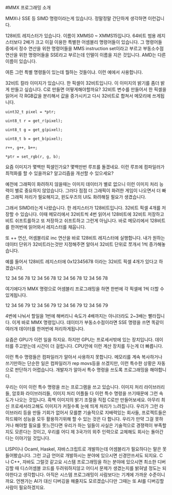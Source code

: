 #MMX 프로그래밍 소개

MMX나 SSE 등 SIMD 명령이라는게 있습니다. 정말정말 간단하게 생각하면 이런겁니다.

128비트 레지스터가 있습니다. 이름이 XMMS0 ~ XMMS15입니다. 64비트 범용 레지스터보다 2배가 크고 이걸 이용한 특별한 어셈블리 명령어들이 있습니다. 그 명령어들 중에서 정수 연산을 위한 명령어들을 MMS instruction set이라고 부르고 부동소수점 연산을 위한 명령어들을 SSE라고 부르는데 인텔이 이름을 지은 것입니다. AMD는 다른 이름이 있습니다.

여튼 그런 특별 명령들이 있는데 뭘하는 것들이냐. 이런 예에서 사용합니다.

32비트 칼라 이미지가 있습니다. 한 픽셀이 32비트입니다. 이 이미지의 밝기를 좀더 밝게 만들고 싶습니다. C로 만들면 어떻게해야할까요? 32비트 변수를 만들어서 한 픽셀을 읽어서 각 RGB값을 분리해서 값을 증가시키고 다시 32비트로 합쳐서 메모리에 쓰게됩니다.
```
uint32_t pixel = *ptr;

uint8_t r = get_r(pixel);

uint8_t g = get_g(pixel);

uint8_t b = get_b(pixel);

r++, g++, b++;

*ptr = set_rgb(r, g, b);
```

요즘 이미지가 몇백만 픽셀인가요? 몇백만번 루프를 돌겠네요. 이런 루프에 컴파일러가 최적화를 할 수 있을까요? 알고리즘을 개선할 수 있으세요?

예전에 그래픽이 화려하지 않을때는 이미지 데이터가 별로 없으니 이런 이미지 처리 능력이 별로 중요하지 않았습니다. 그러다 점점 더 그래픽이 화려한 게임이 나오면서 더 빠른 그래픽 처리가 필요해지고, 윈도우즈의 UI도 화려해질 필요가 생겼습니다.

그래서 SIMD라는게 나왔습니다. 한 레지스터가 128비트입니다. 32비트 픽셀 4개를 저장할 수 있습니다. 이때 메모리에서 32비트씩 4번 읽어서 128비트에 32비트 저장하고 비트 쉬프트를하고 또 저장하고 쉬프트하고 그런게 아닙니다. 바로 메모리에서 128비트를 한꺼번에 읽어와서 레지스터를 채웁니다.

또 ++ 연산, 어셈블리로 inc 연산을 바로 128비트 레지스터에 실행합니다. 내가 원하는 데이터 단위가 32비트라는것만 지정해주면 알아서 32비트 단위로 쪼개서 1씩 증가해놓습니다.

예를 들어서 128비트 레지스터에 0x12345678 이라는 32비트 픽셀 4개가 있다고 하겠습니다.

12 34 56 78 12 34 56 78 12 34 56 78 12 34 56 78

여기에다가 MMX 명령으로 어셈블리 프로그래밍을 하면 한번에 각 픽셀에 1씩 더할 수 있게됩니다.

12 34 56 79 12 34 56 79 12 34 56 79 12 34 56 79

4번에 나눠서 할일을 1번에 해버리니 속도가 4배까지는 아니더라도 2~3배는 빨라집니다. 이게 바로 MMX 명령입니다. 데이터가 부동소수점이라면 SSE 명령을 쓰면 똑같이 여러개 데이터를 한꺼번에 처리하게됩니다.

요즘은 GPU가 이런 일을 하지요. 하지만 GPU는 프로세서밖에 있는 장치입니다. 데이터를 주고받는데 시간이 더 걸립니다. CPU안에 이런 계산 장치를 두는게 더 빠릅니다.

이런 특수 명령들은 컴파일러가 알아서 사용하지 못합니다. 메모리를 계속 복사하거나 쓰기만하는 단순한 일은 컴파일러가 rep movs등을 쓰겠지만, 이런 특수한 상황은 자동으로 판단하기 어렵습니다. 개발자가 알아서 특수 명령을 쓰도록 프로그래밍을 해야합니다.

 

우리는 이미 이런 특수 명령을 쓰는 프로그램을 쓰고 있습니다. 이미지 처리 라이브러리들, 암호화 라이브러리들, 이미지 처리 어플들 다 이런 특수 명령을 쓰기때문에 그런 속도가 나오는 것입니다. 흑백 이미지의 밝기 조절을 직접 C로만 만들어보세요. 아무리 최신 프로세서라고해도 이미지가 커질수록 눈에 띄게 처리가 느려집니다. 우리가 그런 라이브러리 등을 만들 기회가 없어서 모를뿐 기술적으로 지배력있는 회사들, 프로젝트들은 하드웨어 성능을 모두 활용하기위해 할 수 있는 것은 다 합니다. 우리가 만약 그걸 못하거나 해야할 필요를 못느낀다면 우리가 하는 일들이 사실은 기술적으로 경쟁력이 부족할지도 모른다는 것이고, 우리를 어디 제 3국가의 외주 인력으로 교체해도 회사는 돌아간다는 이야기일 것입니다.

 

LISP이나 Ocaml, Haskel, 자바스크립트로 개발하는데 어셈블리가 필요하다는 말은 못들어봤습니다. 그런 고급 언어로 개발하시는 분야에 있으시면 신경안쓰셔도 되지요. C나 C++, 자바도 그럴것 같고요 시스템 프로그래밍을 하는 분야에 있으시면 최소한 디버깅할 때 디스어셈블 코드를 두려워하지않고 어디서 문제가 생겼는지를 밝혀낼 정도는 되야한다고 생각합니다. 아직은 시스템 프로그래밍이 사람보다는 기계에 가까운 수준이니까요. 언젠가는 AI가 대신 디버깅을 해줄지도 모르겠습니다만 그때는 또 AI를 디버깅할 사람이 필요하겠지요.

 
